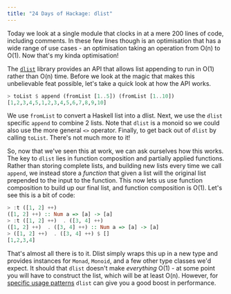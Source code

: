 ```yaml
---
title: "24 Days of Hackage: dlist"
---
```


Today we look at a single module that clocks in at a mere 200 lines of code,
including comments. In these few lines though is an optimisation that has a wide
range of use cases - an optimisation taking an operation from O(n) to
O(1). Now that's my kinda optimisation!

The [`dlist`](http://hackage.haskell.org/package/dlist) library provides an API
that allows list appending to run in O(1) rather than O(n) time. Before we look
at the magic that makes this unbelievable feat possible, let's take a quick look
at how the API works.

```haskell
> toList $ append (fromList [1..5]) (fromList [1..10])
[1,2,3,4,5,1,2,3,4,5,6,7,8,9,10]
```

We use `fromList` to convert a Haskell list into a dlist. Next, we use the
`dlist` specific `append` to combine 2 lists. Note that `dlist` is a monoid so
we could also use the more general `<>` operator. Finally, to get back out of
`dlist` by calling `toList`. There's not much more to it!

So, now that we've seen this at work, we can ask ourselves how this works. The
key to `dlist` lies in function composition and partially applied
functions. Rather than storing complete lists, and building new lists every time
we call `append`, we instead store a *function* that given a list will the
original list prepended to the input to the function. This now lets us use
function composition to build up our final list, and function composition is
O(1). Let's see this is a bit of code:

```haskell
> :t ([1, 2] ++)
([1, 2] ++) :: Num a => [a] -> [a]
> :t ([1, 2] ++)  . ([3, 4] ++)
([1, 2] ++)  . ([3, 4] ++) :: Num a => [a] -> [a]
> ([1, 2] ++)  . ([3, 4] ++) $ []
[1,2,3,4]
```

That's almost all there is to it. Dlist simply wraps this up in a new type and
provides instances for `Monad`, `Monoid`, and a few other type classes we'd
expect. It should that `dlist` doesn't make *everything* O(1) - at some point
you will have to construct the list, which will be at least O(n). However, for
[specific usage patterns](http://www.haskell.org/haskellwiki/Difference_list)
`dlist` can give you a good boost in performance.
